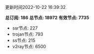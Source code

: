 更新时间2022-10-22 16:39:32

**总订阅: 186**
**总节点: 18972**
**有效节点: 7735**
- ssr节点: 227
- trojan节点: 793
- ss节点: 215
- v2ray节点: 6500
